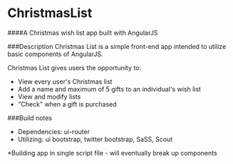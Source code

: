 # ChristmasList
####A Christmas wish list app built with AngularJS

###Description
Christmas List is a simple front-end app intended to utilize basic components of AngularJS.

Christmas List gives users the opportunity to:
  - View every user's Christmas list
  - Add a name and maximum of 5 gifts to an individual's wish list
  - View and modify lists
  - "Check" when a gift is purchased

###Build notes

  - Dependencies: ui-router
  - Utilizing: ui bootstrap, twitter bootstrap, SaSS, Scout
  
  *Building app in single script file - will eventually break up components
  







